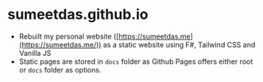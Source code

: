 # sumeetdas.github.io

* Rebuilt my personal website ([https://sumeetdas.me](https://sumeetdas.me/)) as a static website using F#, Tailwind CSS and Vanilla JS
* Static pages are stored in `docs` folder as Github Pages offers either root or `docs` folder as options.
